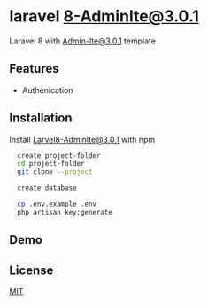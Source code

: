 # laravel 8-Adminlte@3.0.1
Laravel 8 with Admin-lte@3.0.1 template 

## Features

- Authenication
  
## Installation 

Install Larvel8-Adminlte@3.0.1 with npm

```bash 
  create project-folder
  cd project-folder
  git clone --project

  create database

  cp .env.example .env
  php artisan key:generate

```
    
## Demo

## License

[MIT](https://choosealicense.com/licenses/mit/)

  

